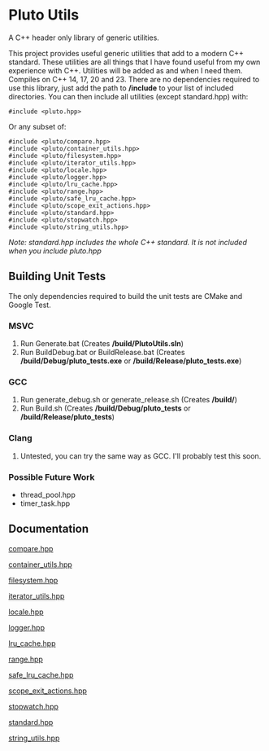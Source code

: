 # Pluto Utils
A C++ header only library of generic utilities.

This project provides useful generic utilities that add to a modern C++ standard. These utilities are all things that I have found useful from my own experience with C++. Utilities will be added as and when I need them. Compiles on C++ 14, 17, 20 and 23. There are no dependencies required to use this library, just add the path to **/include** to your list of included directories. You can then include all utilities (except standard.hpp) with:
```
#include <pluto.hpp>
```

Or any subset of:
```
#include <pluto/compare.hpp>
#include <pluto/container_utils.hpp>
#include <pluto/filesystem.hpp>
#include <pluto/iterator_utils.hpp>
#include <pluto/locale.hpp>
#include <pluto/logger.hpp>
#include <pluto/lru_cache.hpp>
#include <pluto/range.hpp>
#include <pluto/safe_lru_cache.hpp>
#include <pluto/scope_exit_actions.hpp>
#include <pluto/standard.hpp>
#include <pluto/stopwatch.hpp>
#include <pluto/string_utils.hpp>
```

*Note: standard.hpp includes the whole C++ standard. It is not included when you include pluto.hpp*

## Building Unit Tests
The only dependencies required to build the unit tests are CMake and Google Test.

### MSVC
1. Run Generate.bat (Creates **/build/PlutoUtils.sln**)
2. Run BuildDebug.bat or BuildRelease.bat (Creates **/build/Debug/pluto_tests.exe** or **/build/Release/pluto_tests.exe**)

### GCC
1. Run generate_debug.sh or generate_release.sh (Creates **/build/**)
2. Run Build.sh (Creates **/build/Debug/pluto_tests** or **/build/Release/pluto_tests**)

### Clang
1. Untested, you can try the same way as GCC. I'll probably test this soon.

### Possible Future Work
* thread_pool.hpp
* timer_task.hpp

## Documentation
[compare.hpp](./docs/compare.md)

[container_utils.hpp](./docs/container_utils.md)

[filesystem.hpp](./docs/filesystem.md)

[iterator_utils.hpp](./docs/iterator_utils.md)

[locale.hpp](./docs/locale.md)

[logger.hpp](./docs/logger.md)

[lru_cache.hpp](./docs/lru_cache.md)

[range.hpp](./docs/range.md)

[safe_lru_cache.hpp](./docs/safe_lru_cache.md)

[scope_exit_actions.hpp](./docs/scope_exit_actions.md)

[stopwatch.hpp](./docs/stopwatch.md)

[standard.hpp](./docs/standard.md)

[string_utils.hpp](./docs/string_utils.md)
